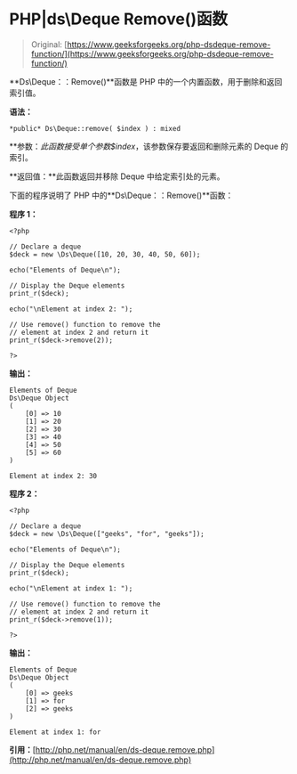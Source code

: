 # PHP|ds\Deque Remove()函数

> Original: [https://www.geeksforgeeks.org/php-dsdeque-remove-function/](https://www.geeksforgeeks.org/php-dsdeque-remove-function/)

**Ds\Deque：：Remove()**函数是 PHP 中的一个内置函数，用于删除和返回索引值。

**语法：**

```
*public* Ds\Deque::remove( $index ) : mixed
```

**参数：**此函数接受单个参数*$index*，该参数保存要返回和删除元素的 Deque 的索引。

**返回值：**此函数返回并移除 Deque 中给定索引处的元素。

下面的程序说明了 PHP 中的**Ds\Deque：：Remove()**函数：

**程序 1：**

```
<?php

// Declare a deque
$deck = new \Ds\Deque([10, 20, 30, 40, 50, 60]);

echo("Elements of Deque\n");

// Display the Deque elements
print_r($deck);

echo("\nElement at index 2: ");

// Use remove() function to remove the
// element at index 2 and return it
print_r($deck->remove(2));

?>
```

**输出：**

```
Elements of Deque
Ds\Deque Object
(
    [0] => 10
    [1] => 20
    [2] => 30
    [3] => 40
    [4] => 50
    [5] => 60
)

Element at index 2: 30

```

**程序 2：**

```
<?php

// Declare a deque
$deck = new \Ds\Deque(["geeks", "for", "geeks"]);

echo("Elements of Deque\n");

// Display the Deque elements
print_r($deck);

echo("\nElement at index 1: ");

// Use remove() function to remove the
// element at index 2 and return it
print_r($deck->remove(1));

?>
```

**输出：**

```
Elements of Deque
Ds\Deque Object
(
    [0] => geeks
    [1] => for
    [2] => geeks
)

Element at index 1: for

```

**引用：**[http://php.net/manual/en/ds-deque.remove.php](http://php.net/manual/en/ds-deque.remove.php)